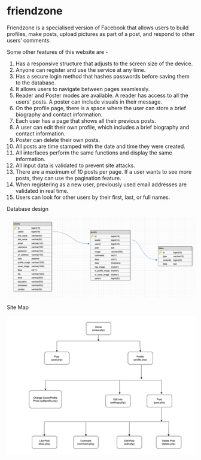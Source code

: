 # friendzone

Friendzone is a specialised version of Facebook that allows users to build profiles, make posts, upload pictures as part of a post, and respond to other users’ comments.

Some other features of this website are -

1. Has a responsive structure that adjusts to the screen size of the device.
2. Anyone can register and use the service at any time.
3. Has a secure login method that hashes passwords before saving them to the database.
4. It allows users to navigate between pages seamlessly.
5. Reader and Poster modes are available. A reader has access to all the users' posts. A
   poster can include visuals in their message.
6. On the profile page, there is a space where the user can store a brief biography and
   contact information.
7. Each user has a page that shows all their previous posts.
8. A user can edit their own profile, which includes a brief biography and contact
   information.
9. Poster can delete their own posts.
10. All posts are time stamped with the date and time they were created.
11. All interfaces perform the same functions and display the same information.
12. All input data is validated to prevent site attacks.
13. There are a maximum of 10 posts per page. If a user wants to see more posts, they can
    use the pagination feature.
14. When registering as a new user, previously used email addresses are validated in real
    time.
15. Users can look for other users by their first, last, or full names.

Database design

![Screenshot](Screenshot.png)

Site Map

![Screenshot](Screenshot1.png)
